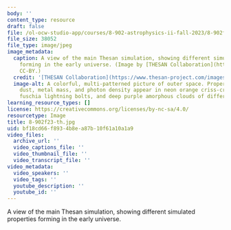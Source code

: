 ```yaml
---
body: ''
content_type: resource
draft: false
file: /ol-ocw-studio-app/courses/8-902-astrophysics-ii-fall-2023/8-902f23-th.jpg
file_size: 38052
file_type: image/jpeg
image_metadata:
  caption: A view of the main Thesan simulation, showing different simulated properties
    forming in the early universe. (Image by [THESAN Collaboration](https://www.thesan-project.com/).
    CC-BY.)
  credit: '[THESAN Collaboration](https://www.thesan-project.com/images.html). CC-BY.'
  image-alt: A colorful, multi-patterned picture of outer space. Properties such as
    dust, metal mass, and photon density appear in neon orange criss-crossing lines,
    fuschia lightning bolts, and deep purple amorphous clouds of different sizes.
learning_resource_types: []
license: https://creativecommons.org/licenses/by-nc-sa/4.0/
resourcetype: Image
title: 8-902f23-th.jpg
uid: bf18cd66-f893-4b8e-a87b-10f61a10a1a9
video_files:
  archive_url: ''
  video_captions_file: ''
  video_thumbnail_file: ''
  video_transcript_file: ''
video_metadata:
  video_speakers: ''
  video_tags: ''
  youtube_description: ''
  youtube_id: ''
---
```

A view of the main Thesan simulation, showing different simulated properties forming in the early universe.